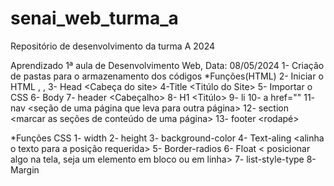 # senai_web_turma_a
Repositório de desenvolvimento da turma A 2024

Aprendizado 1ª aula de Desenvolvimento Web, Data: 08/05/2024
1- Criação de pastas para o armazenamento dos códigos
*Funções(HTML)
2- Iniciar o HTML <!DOCTYPE html>, <html>,
3- Head <Cabeça do site>
4-Title <Titúlo do Site>
5- Importar  o CSS <link rel="stylesheet" href="css/style.css">
6- Body <Corpo do Site>
7- header <Cabeçalho>
8- H1 <Titúlo>
9- li <lista>
10- a href="" <link>
11- nav <seção de uma página que leva para outra página>
12- section <marcar as seções de conteúdo de uma página>
13- footer <rodapé>

*Funções CSS
1- width <altura>
2- height <largura>
3- background-color <Configura o plano de fundo em uma cor>
4- Text-aling <alinha o texto para a posição requerida>
5- Border-radios <forma a borda de acordo com os valores colocado>
6- Float < posicionar algo na tela, seja um elemento em bloco ou em linha>
7- list-style-type <Muda o formato das letras>
8- Margin <Forma a margem>
